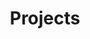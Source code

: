 ---
layout: page
title: Projects
description: >
  This chapter covers the basics of content creation with Hydejack.
hide_description: true
sitemap: false
permalink : /projects/
---